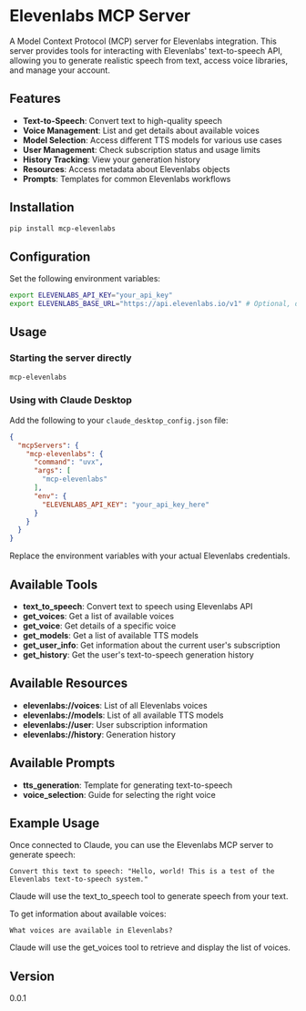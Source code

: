 # Elevenlabs MCP Server

A Model Context Protocol (MCP) server for Elevenlabs integration. This server provides tools for interacting with Elevenlabs' text-to-speech API, allowing you to generate realistic speech from text, access voice libraries, and manage your account.

## Features

- **Text-to-Speech**: Convert text to high-quality speech
- **Voice Management**: List and get details about available voices
- **Model Selection**: Access different TTS models for various use cases
- **User Management**: Check subscription status and usage limits
- **History Tracking**: View your generation history
- **Resources**: Access metadata about Elevenlabs objects
- **Prompts**: Templates for common Elevenlabs workflows

## Installation

```bash
pip install mcp-elevenlabs
```

## Configuration

Set the following environment variables:

```bash
export ELEVENLABS_API_KEY="your_api_key"
export ELEVENLABS_BASE_URL="https://api.elevenlabs.io/v1" # Optional, defaults to this value
```

## Usage

### Starting the server directly

```bash
mcp-elevenlabs
```

### Using with Claude Desktop

Add the following to your `claude_desktop_config.json` file:

```json
{
  "mcpServers": {
    "mcp-elevenlabs": {
      "command": "uvx",
      "args": [
        "mcp-elevenlabs"
      ],
      "env": {
        "ELEVENLABS_API_KEY": "your_api_key_here"
      }
    }
  }
}
```

Replace the environment variables with your actual Elevenlabs credentials.

## Available Tools

* **text_to_speech**: Convert text to speech using Elevenlabs API
* **get_voices**: Get a list of available voices
* **get_voice**: Get details of a specific voice
* **get_models**: Get a list of available TTS models
* **get_user_info**: Get information about the current user's subscription
* **get_history**: Get the user's text-to-speech generation history

## Available Resources

* **elevenlabs://voices**: List of all Elevenlabs voices
* **elevenlabs://models**: List of all available TTS models
* **elevenlabs://user**: User subscription information
* **elevenlabs://history**: Generation history

## Available Prompts

* **tts_generation**: Template for generating text-to-speech
* **voice_selection**: Guide for selecting the right voice

## Example Usage

Once connected to Claude, you can use the Elevenlabs MCP server to generate speech:

```
Convert this text to speech: "Hello, world! This is a test of the Elevenlabs text-to-speech system."
```

Claude will use the text_to_speech tool to generate speech from your text.

To get information about available voices:

```
What voices are available in Elevenlabs?
```

Claude will use the get_voices tool to retrieve and display the list of voices.

## Version

0.0.1

